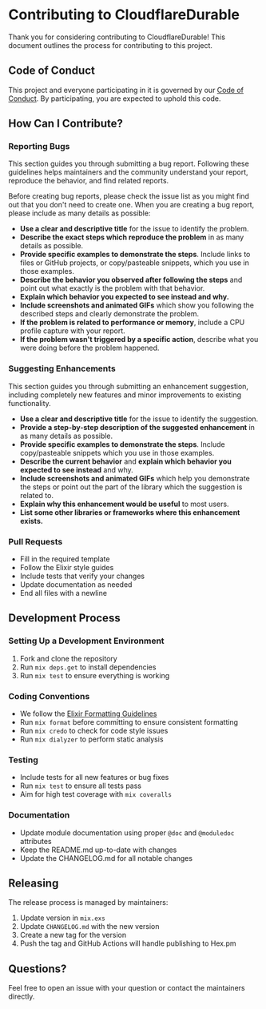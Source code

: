 # Contributing to CloudflareDurable

Thank you for considering contributing to CloudflareDurable! This document outlines the process for contributing to this project.

## Code of Conduct

This project and everyone participating in it is governed by our [Code of Conduct](CODE_OF_CONDUCT.md). By participating, you are expected to uphold this code.

## How Can I Contribute?

### Reporting Bugs

This section guides you through submitting a bug report. Following these guidelines helps maintainers and the community understand your report, reproduce the behavior, and find related reports.

Before creating bug reports, please check the issue list as you might find out that you don't need to create one. When you are creating a bug report, please include as many details as possible:

* **Use a clear and descriptive title** for the issue to identify the problem.
* **Describe the exact steps which reproduce the problem** in as many details as possible.
* **Provide specific examples to demonstrate the steps**. Include links to files or GitHub projects, or copy/pasteable snippets, which you use in those examples.
* **Describe the behavior you observed after following the steps** and point out what exactly is the problem with that behavior.
* **Explain which behavior you expected to see instead and why.**
* **Include screenshots and animated GIFs** which show you following the described steps and clearly demonstrate the problem.
* **If the problem is related to performance or memory**, include a CPU profile capture with your report.
* **If the problem wasn't triggered by a specific action**, describe what you were doing before the problem happened.

### Suggesting Enhancements

This section guides you through submitting an enhancement suggestion, including completely new features and minor improvements to existing functionality.

* **Use a clear and descriptive title** for the issue to identify the suggestion.
* **Provide a step-by-step description of the suggested enhancement** in as many details as possible.
* **Provide specific examples to demonstrate the steps**. Include copy/pasteable snippets which you use in those examples.
* **Describe the current behavior** and **explain which behavior you expected to see instead** and why.
* **Include screenshots and animated GIFs** which help you demonstrate the steps or point out the part of the library which the suggestion is related to.
* **Explain why this enhancement would be useful** to most users.
* **List some other libraries or frameworks where this enhancement exists.**

### Pull Requests

* Fill in the required template
* Follow the Elixir style guides
* Include tests that verify your changes
* Update documentation as needed
* End all files with a newline

## Development Process

### Setting Up a Development Environment

1. Fork and clone the repository
2. Run `mix deps.get` to install dependencies
3. Run `mix test` to ensure everything is working

### Coding Conventions

* We follow the [Elixir Formatting Guidelines](https://hexdocs.pm/mix/main/Mix.Tasks.Format.html)
* Run `mix format` before committing to ensure consistent formatting
* Run `mix credo` to check for code style issues
* Run `mix dialyzer` to perform static analysis

### Testing

* Include tests for all new features or bug fixes
* Run `mix test` to ensure all tests pass
* Aim for high test coverage with `mix coveralls`

### Documentation

* Update module documentation using proper `@doc` and `@moduledoc` attributes
* Keep the README.md up-to-date with changes
* Update the CHANGELOG.md for all notable changes

## Releasing

The release process is managed by maintainers:

1. Update version in `mix.exs`
2. Update `CHANGELOG.md` with the new version
3. Create a new tag for the version
4. Push the tag and GitHub Actions will handle publishing to Hex.pm

## Questions?

Feel free to open an issue with your question or contact the maintainers directly. 